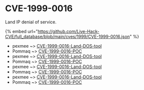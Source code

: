 # CVE-1999-0016

Land IP denial of service.

{% embed url="https://github.com/Live-Hack-CVE/full_database/blob/main/cves/1999/CVE-1999-0016.json" %}


* pexmee ~> [CVE-1999-0016-Land-DOS-tool](https://www.alice-snow.ru/1999/database/cve-1999-0016/cve-1999-0016-land-dos-tool-pexmee)
* Pommaq ~> [CVE-1999-0016-POC](https://www.alice-snow.ru/1999/database/cve-1999-0016/cve-1999-0016-poc-pommaq)
* pexmee ~> [CVE-1999-0016-Land-DOS-tool](https://www.alice-snow.ru/1999/database/cve-1999-0016/cve-1999-0016-land-dos-tool-pexmee)
* Pommaq ~> [CVE-1999-0016-POC](https://www.alice-snow.ru/1999/database/cve-1999-0016/cve-1999-0016-poc-pommaq)
* pexmee ~> [CVE-1999-0016-Land-DOS-tool](https://www.alice-snow.ru/1999/database/cve-1999-0016/cve-1999-0016-land-dos-tool-pexmee)
* Pommaq ~> [CVE-1999-0016-POC](https://www.alice-snow.ru/1999/database/cve-1999-0016/cve-1999-0016-poc-pommaq)
* pexmee ~> [CVE-1999-0016-Land-DOS-tool](https://www.alice-snow.ru/1999/database/cve-1999-0016/cve-1999-0016-land-dos-tool-pexmee)
* Pommaq ~> [CVE-1999-0016-POC](https://www.alice-snow.ru/1999/database/cve-1999-0016/cve-1999-0016-poc-pommaq)